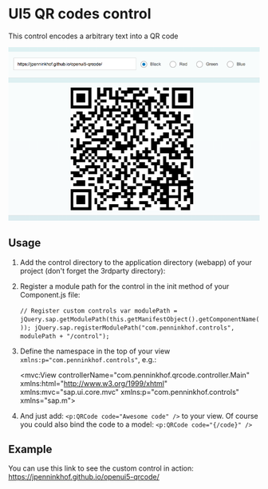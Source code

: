 # UI5 QR codes control

This control encodes a arbitrary text into a QR code

![Screenshot of QR code control](images/screenshot.png)

## Usage

1. Add the control directory to the application directory (webapp) of your project (don't forget the 3rdparty directory):
1. Register a module path for the control in the init method of your Component.js file:

    `// Register custom controls
    var modulePath = jQuery.sap.getModulePath(this.getManifestObject().getComponentName());
    jQuery.sap.registerModulePath("com.penninkhof.controls", modulePath + "/control");`

1. Define the namespace in the top of your view `xmlns:p="com.penninkhof.controls"`, e.g.:

    <mvc:View
	    controllerName="com.penninkhof.qrcode.controller.Main"
	    xmlns:html="http://www.w3.org/1999/xhtml"
	    xmlns:mvc="sap.ui.core.mvc"
	    xmlns:p="com.penninkhof.controls"
	    xmlns="sap.m">

1. And just add: `<p:QRCode code="Awesome code" />` to your view. Of course you could also bind the code to a model: `<p:QRCode code="{/code}" />`

## Example

You can use this link to see the custom control in action: https://jpenninkhof.github.io/openui5-qrcode/
